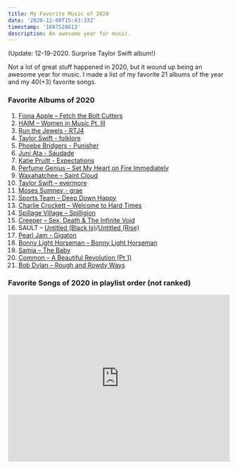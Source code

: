 ```yaml
---
title: My Favorite Music of 2020
date: '2020-12-09T15:43:33Z'
timestamp: '1607528613'
description: An awesome year for music.
---
```

(Update: 12-19-2020. Surprise Taylor Swift album!)

Not a lot of great stuff happened in 2020, but it wound up being an awesome year for music. I made a list of my favorite 21 albums of the year and my 40(+3) favorite songs.

### Favorite Albums of 2020

1. [Fiona Apple – Fetch the Bolt Cutters](https://amzn.to/2LbjNh9)
1. [HAIM – Women in Music Pt. III](https://amzn.to/3oCeUMv)
1. [Run the Jewels - RTJ4](https://us-store.runthejewels.com/collections/music/products/rtj4-vinyl)
1. [Taylor Swift - folklore](https://amzn.to/3gyGbwz)
1. [Phoebe Bridgers - Punisher](https://www.albumoftheyear.org/album/231192-phoebe-bridgers-punisher.php)
1. [Juni Ata - Saudade](https://juniatamusic.bandcamp.com/album/saudade)
1. [Katie Pruitt - Expectations](https://katiepruitt.limitedrun.com/products/672775-signed-or-unsigned-blue-marble-vinyl-lp)
1. [Perfume Genius – Set My Heart on Fire Immediately](https://amzn.to/2W3EJsx)
1. [Waxahatchee – Saint Cloud](https://amzn.to/3gwbND8)
1. [Taylor Swift – evermore](https://amzn.to/3ayB8LT)
1. [Moses Sumney - grae](https://amzn.to/3lZ6Xzd)
1. [Sports Team – Deep Down Happy](https://amzn.to/37Pr6CN)
1. [Charlie Crockett – Welcome to Hard Times](https://charley-crockett-official-store.myshopify.com/collections/welcome-to-hard-times/products/welcome-to-hard-times-vinyl)
1. [Spillage Village – Spilligion](https://amzn.to/3m2yr7l)
1. [Creeper – Sex, Death & The Infinite Void](https://amzn.to/3oD6gO4)
1. SAULT – [Untitled (Black Is)](https://www.albumoftheyear.org/album/253284-sault-untitled.php)/[Untitled (Rise)](https://www.albumoftheyear.org/album/281668-sault-untitled-rise.php)
1. [Pearl Jam - Gigaton](https://amzn.to/37PrYr3)
1. [Bonny Light Horseman – Bonny Light Horseman](https://amzn.to/2VZRFzI)
1. [Samia – The Baby](https://amzn.to/3m9Hu6B)
1. [Common – A Beautiful Revolution (Pt 1)](https://amzn.to/2JFZxUM)
1. [Bob Dylan – Rough and Rowdy Ways](https://amzn.to/39XDHqm)

### Favorite Songs of 2020 in playlist order (not ranked)

<iframe src="https://open.spotify.com/embed/playlist/65h7LQU8Ej74kgqwiSMfCX" width="100%" height="380" frameborder="0" allowtransparency="true" allow="encrypted-media"></iframe>
